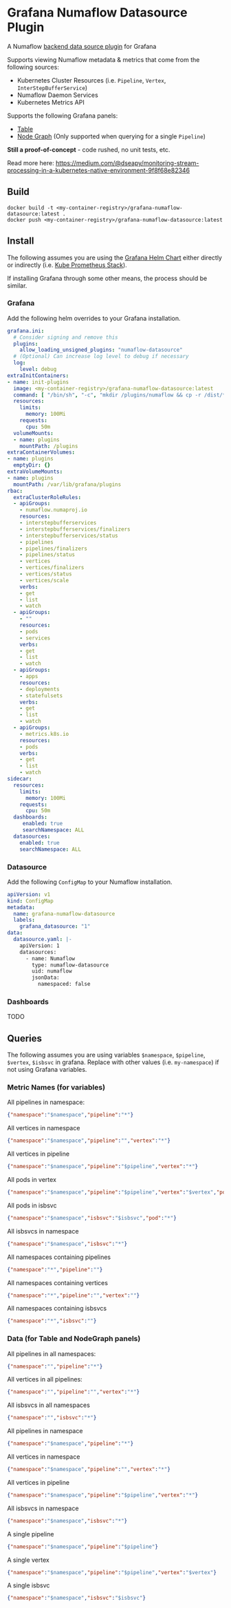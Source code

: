 # Grafana Numaflow Datasource Plugin

A Numaflow [backend data source plugin](https://grafana.com/tutorials/build-a-data-source-backend-plugin/) for Grafana

Supports viewing Numaflow metadata & metrics that come from the following sources:
* Kubernetes Cluster Resources (i.e. `Pipeline`, `Vertex`, `InterStepBufferService`)
* Numaflow Daemon Services
* Kubernetes Metrics API

Supports the following Grafana panels:
* [Table](https://grafana.com/docs/grafana/v9.0/visualizations/table/)
* [Node Graph](https://grafana.com/docs/grafana/v9.0/visualizations/node-graph/) (Only supported when querying for a single `Pipeline`)

**Still a proof-of-concept** - code rushed, no unit tests, etc.

Read more here: https://medium.com/@dseapy/monitoring-stream-processing-in-a-kubernetes-native-environment-9f8f68e82346

## Build
```shell
docker build -t <my-container-registry>/grafana-numaflow-datasource:latest .
docker push <my-container-registry>/grafana-numaflow-datasource:latest
```

## Install

The following assumes you are using the [Grafana Helm Chart](https://github.com/grafana/helm-charts/tree/main/charts/grafana)
either directly or indirectly (i.e. [Kube Prometheus Stack](https://github.com/prometheus-community/helm-charts/tree/main/charts/kube-prometheus-stack)).

If installing Grafana through some other means, the process should be similar.

### Grafana

Add the following helm overrides to your Grafana installation.

```yaml
grafana.ini:
  # Consider signing and remove this
  plugins:
    allow_loading_unsigned_plugins: "numaflow-datasource"
  # (Optional) Can increase log level to debug if necessary
  log:
    level: debug
extraInitContainers:
- name: init-plugins
  image: <my-container-registry>/grafana-numaflow-datasource:latest
  command: [ "/bin/sh", "-c", "mkdir /plugins/numaflow && cp -r /dist/* /plugins/numaflow/"]
  resources:
    limits:
      memory: 100Mi
    requests:
      cpu: 50m
  volumeMounts:
  - name: plugins
    mountPath: /plugins
extraContainerVolumes:
- name: plugins
  emptyDir: {}
extraVolumeMounts:
- name: plugins
  mountPath: /var/lib/grafana/plugins
rbac:
  extraClusterRoleRules:
  - apiGroups:
    - numaflow.numaproj.io
    resources:
    - interstepbufferservices
    - interstepbufferservices/finalizers
    - interstepbufferservices/status
    - pipelines
    - pipelines/finalizers
    - pipelines/status
    - vertices
    - vertices/finalizers
    - vertices/status
    - vertices/scale
    verbs:
    - get
    - list
    - watch
  - apiGroups:
    - ""
    resources:
    - pods
    - services
    verbs:
    - get
    - list
    - watch
  - apiGroups:
    - apps
    resources:
    - deployments
    - statefulsets
    verbs:
    - get
    - list
    - watch
  - apiGroups:
    - metrics.k8s.io
    resources:
    - pods
    verbs:
    - get
    - list
    - watch
sidecar:
  resources:
    limits:
      memory: 100Mi
    requests:
      cpu: 50m
  dashboards:
     enabled: true
     searchNamespace: ALL
  datasources:
    enabled: true
    searchNamespace: ALL
```

### Datasource

Add the following `ConfigMap` to your Numaflow installation.

```yaml
apiVersion: v1
kind: ConfigMap
metadata:
  name: grafana-numaflow-datasource
  labels:
    grafana_datasource: "1"
data:
  datasource.yaml: |-
    apiVersion: 1
    datasources:
      - name: Numaflow
        type: numaflow-datasource
        uid: numaflow
        jsonData:
          namespaced: false
```

### Dashboards

TODO

## Queries

The following assumes you are using variables `$namespace`, `$pipeline`, `$vertex`, `$isbsvc` in grafana.
Replace with other values (i.e. `my-namespace`) if not using Grafana variables.

### Metric Names (for variables)
All pipelines in namespace:
```json
{"namespace":"$namespace","pipeline":"*"}
```
All vertices in namespace
```json
{"namespace":"$namespace","pipeline":"","vertex":"*"}
```
All vertices in pipeline
```json
{"namespace":"$namespace","pipeline":"$pipeline","vertex":"*"}
```
All pods in vertex
```json
{"namespace":"$namespace","pipeline":"$pipeline","vertex":"$vertex","pod":"*"}
```
All pods in isbsvc
```json
{"namespace":"$namespace","isbsvc":"$isbsvc","pod":"*"}
```
All isbsvcs in namespace
```json
{"namespace":"$namespace","isbsvc":"*"}
```
All namespaces containing pipelines
```json
{"namespace":"*","pipeline":""}
```
All namespaces containing vertices
```json
{"namespace":"*","pipeline":"","vertex":""}
```
All namespaces containing isbsvcs
```json
{"namespace":"*","isbsvc":""}
```

### Data (for Table and NodeGraph panels)
All pipelines in all namespaces:
```json
{"namespace":"","pipeline":"*"}
```
All vertices in all pipelines:
```json
{"namespace":"","pipeline":"","vertex":"*"}
```
All isbsvcs in all namespaces
```json
{"namespace":"","isbsvc":"*"}
```
All pipelines in namespace
```json
{"namespace":"$namespace","pipeline":"*"}
```
All vertices in namespace
```json
{"namespace":"$namespace","pipeline":"","vertex":"*"}
```
All vertices in pipeline
```json
{"namespace":"$namespace","pipeline":"$pipeline","vertex":"*"}
```
All isbsvcs in namespace
```json
{"namespace":"$namespace","isbsvc":"*"}
```
A single pipeline
```json
{"namespace":"$namespace","pipeline":"$pipeline"}
```
A single vertex
```json
{"namespace":"$namespace","pipeline":"$pipeline","vertex":"$vertex"}
```
A single isbsvc
```json
{"namespace":"$namespace","isbsvc":"$isbsvc"}
```
